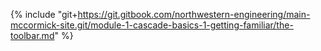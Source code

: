{% include "git+https://git.gitbook.com/northwestern-engineering/main-mccormick-site.git/module-1-cascade-basics-1-getting-familiar/the-toolbar.md" %}